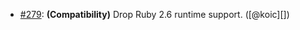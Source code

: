 * [#279](https://github.com/rubocop/rubocop-ast/pull/279): **(Compatibility)** Drop Ruby 2.6 runtime support. ([@koic][])
